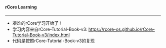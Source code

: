 #### rCore Learning

---

+ 艰难的rCore学习开始了！
+ 学习内容来自rCore-Tutorial-Book-v3: https://rcore-os.github.io/rCore-Tutorial-Book-v3/index.html
+ 代码是按照rCore-Tutorial-Book-v3的复现
